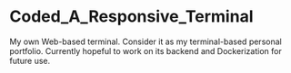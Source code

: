 # Coded_A_Responsive_Terminal
My own Web-based terminal.
Consider it as my terminal-based personal portfolio.
Currently hopeful to work on its backend and Dockerization for future use.
